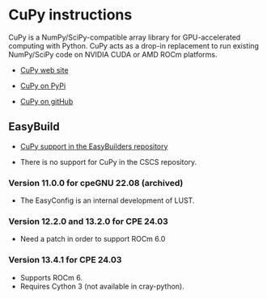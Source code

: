 # CuPy instructions

CuPy is a NumPy/SciPy-compatible array library for GPU-accelerated computing with Python. CuPy acts as a drop-in replacement to run existing NumPy/SciPy code on NVIDIA CUDA or AMD ROCm platforms.

-   [CuPy web site](https://cupy.dev)

-   [CuPy on PyPi](https://pypi.org/project/cupy/)

-   [CuPy on gitHub](https://github.com/cupy/cupy/)


## EasyBuild

-   [CuPy support in the EasyBuilders repository](https://github.com/easybuilders/easybuild-easyconfigs/tree/develop/easybuild/easyconfigs/c/CuPy)

-   There is no support for CuPy in the CSCS repository.

### Version 11.0.0 for cpeGNU 22.08 (archived)

-   The EasyConfig is an internal development of LUST.

### Version 12.2.0 and 13.2.0 for CPE 24.03

-  Need a patch in order to support ROCm 6.0

### Version 13.4.1 for CPE 24.03

- Supports ROCm 6.
- Requires Cython 3 (not available in cray-python).

